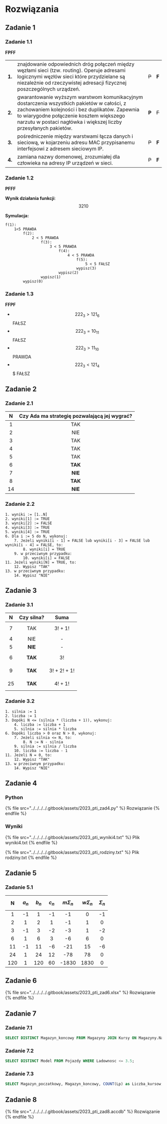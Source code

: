 # Rozwiązania

## Zadanie 1

### Zadanie 1.1

**FPFF**

|               |                                                                                                                                                                                                                                                                             |              |          |
|---------------|-----------------------------------------------------------------------------------------------------------------------------------------------------------------------------------------------------------------------------------------------------------------------------|--------------|----------|
| **1.** |     znajdowanie   odpowiednich dróg połączeń między węzłami sieci (tzw. routing). Operuje   adresami logicznymi węzłów sieci które przydzielane są niezależnie od   rzeczywistej adresacji fizycznej poszczególnych urządzeń.                                               |     ~~P~~        |     **F**    |
| **2.** |     gwarantowanie   wyższym warstwom komunikacyjnym dostarczenia wszystkich pakietów w całości, z   zachowaniem kolejności i bez duplikatów. Zapewnia to wiarygodne połączenie   kosztem większego narzutu w postaci nagłówka i większej liczby przesyłanych   pakietów.    | **P** |     ~~F~~    |
| **3.** |     pośredniczenie   między warstwami łącza danych  i   sieciową, w kojarzeniu adresu MAC przypisanemu interfejsowi z adresem   sieciowym IP.                                                                                                                               |     ~~P~~        |     **F**    |
| **4.** |     zamiana   nazwy domenowej, zrozumiałej dla człowieka na adresy IP urządzeń w sieci.                                                                                                                                                                                     |     ~~P~~        |     **F**    |

### Zadanie 1.2

**PFFF**

**Wynik działania funkcji**: $$3 2 1 0$$

**Symulacja:**

```
f(1):
    1<5 PRAWDA
        f(2):
            2 < 5 PRAWDA
                f(3):
                    3 < 5 PRAWDA
                        f(4):
                            4 < 5 PRAWDA
                                f(5):
                                    5 < 5 FAŁSZ
                                wypisz(3)
                        wypisz(2)
                wypisz(1)
        wypisz(0)
```

### Zadanie 1.3

**FFPF**

- $$222_3 > 121_6$$ FAŁSZ
- $$222_3 = 10_{11}$$ FAŁSZ
- $$222_3 > 11_{10}$$ PRAWDA
- $$222_3 < 121_4$$$ FAŁSZ

## Zadanie 2

### Zadanie 2.1

| **N**        | **Czy   Ada ma strategię pozwalającą jej wygrać?**        |
|:------------:|:---------------------------------------------------------:|
|       1      |                             TAK                           |
|       2      |                             NIE                           |
|       3      |                             TAK                           |
|       4      |                             TAK                           |
|       5      |                             TAK                           |
|       6      |                           **TAK**                         |
|       7      |                           **NIE**                         |
|     8        |                           **TAK**                         |
|     14       |                           **NIE**                         |

### Zadanie 2.2

```
1. wyniki := [1..N]
2. wyniki[1] := TRUE
3. wyniki[2] := FALSE
4. wyniki[3] := TRUE
5. wyniki[4] := TRUE
6. Dla i := 5 do N, wykonuj:
    7. Jeżeli wyniki[i - 1] = FALSE lub wyniki[i - 3] = FALSE lub wyniki[i - 4] = FALSE, to:
        8. wyniki[i] = TRUE
    9. w przeciwnym przypadku:
        10. wyniki[i] = FALSE
11. Jeżeli wyniki[N] = TRUE, to:
    12. Wypisz "TAK"
13. w przeciwnym przypadku:
    14. Wypisz "NIE"
```

## Zadanie 3

### Zadanie 3.1

| **N**        | **Czy silna?**          | **Suma**        |
|:------------:|:-----------------------:|:---------------:|
|       7      |            TAK          | $$3! + 1!$$     |
|       4      |            NIE          |         -       |
|       5      |            **NIE**      |         -       |
|       6      |            **TAK**      |       $$3!$$    |
|       9      |            **TAK**      | $$3! + 2! + 1!$$|
|       25     |            **TAK**      | $$4! + 1!$$     |

### Zadanie 3.2

```
1. silnia := 1
2. liczba := 1
3. Dopóki N <= (silnia * (liczba + 1)), wykonuj:
    4. liczba := liczba + 1
    5. silnia := silnia * liczba
6. Dopóki liczba > 0 oraz N > 0, wykonuj:
    7. Jeżeli silnia <= N, to:
        8. N := N - silnia
    9. silnia := silnia / liczba
    10. liczba := liczba - 1
11. Jeżeli N = 0, to:
    12. Wypisz "TAK"
13. w przeciwnym przypadku:
    14. Wypisz "NIE"
```

## Zadanie 4

### Python

{% file src="../../../../.gitbook/assets/2023_pti_zad4.py" %}
Rozwiązanie
{% endfile %}

### Wyniki

{% file src="../../../../.gitbook/assets/2023_pti_wyniki4.txt" %}
Plik wyniki4.txt
{% endfile %}

{% file src="../../../../.gitbook/assets/2023_pti_rodziny.txt" %}
Plik rodziny.txt
{% endfile %}

## Zadanie 5

### Zadanie 5.1

|      N     |    $$a_n$$|     $$b_n$$    |     $$c_n$$    |     $$m\Sigma_n$$    |     $$w\Sigma_n$$    |     $$\Sigma_n$$    |
|:----------:|:---------:|:---------:|:---------:|:----------:|:----------:|:---------:|
|      1     |     -1    |      1    |     -1    |      -1    |      0     |     -1    |
|      2     |      1    |      2    |      1    |      -1    |      1     |      0    |
|      3     |     -1    |      3    |     -2    |      -3    |      1     |     -2    |
|      6     |     1      |     6      |     3      |    -6        |     6       |     0      |
|      11    |     -1      |    11       |    -6       |     -21       |     15       |     -6      |
|      24    |     1      |     24      |      12     |      -78      |     78       |     0      |
|     120    |    1       |    120       |     60      |      -1830      |    1830        |    0       |

## Zadanie 6

{% file src="../../../../.gitbook/assets/2023_pti_zad6.xlsx" %}
Rozwiązanie
{% endfile %}

## Zadanie 7

### Zadanie 7.1

```sql
SELECT DISTINCT Magazyn_koncowy FROM Magazyny JOIN Kursy ON Magazyny.Nazwa = Kursy.Magazyn_poczatkowy WHERE Adres LIKE '*Toruń*';
```

### Zadanie 7.2

```sql
SELECT DISTINCT Model FROM Pojazdy WHERE Ladownosc <= 3.5;
```

### Zadanie 7.3

```sql
SELECT Magazyn_poczatkowy, Magazyn_koncowy, COUNT(Lp) as Liczba_kursow, SUM(Data_przyjazdu - Data_wyjazdu) as Laczny_czas FROM Kursy GROUP BY Magazyn_poczatkowy, Magazyn_koncowy ORDER BY Liczba_kursow DESC, Magazyn_poczatkowy ASC;
```

## Zadanie 8

{% file src="../../../../.gitbook/assets/2023_pti_zad8.accdb" %}
Rozwiązanie
{% endfile %}